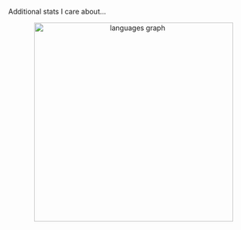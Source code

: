 Additional stats I care about...
<div align="center">
  <img src="https://github-readme-stats.vercel.app/api/top-langs?username=tuxy-streamer&locale=en&hide_title=false&layout=compact&card_width=400&langs_count=7&theme=gruvbox&hide_border=true&custom_title=My%20Favorite%20Languages" height="400" alt="languages graph"  />
</div>

###
